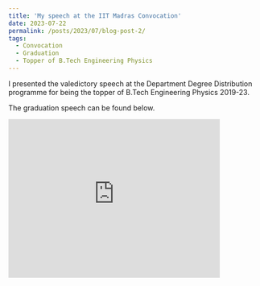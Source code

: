 ```yaml
---
title: 'My speech at the IIT Madras Convocation'
date: 2023-07-22
permalink: /posts/2023/07/blog-post-2/
tags:
  - Convocation
  - Graduation
  - Topper of B.Tech Engineering Physics
---
```

I presented the valedictory speech at the Department Degree Distribution programme for being the topper of B.Tech Engineering Physics 2019-23.

The graduation speech can be found below.

<iframe width="420" height="315" src="https://www.youtube.com/embed/Zp-qjMfIGgo" frameborder="0" allow="autoplay; encrypted-media" allowfullscreen></iframe>
